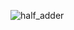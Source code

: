 ![half_adder](https://user-images.githubusercontent.com/123290522/229304180-0906f308-f8ef-47ed-afbb-0cf2b8341e71.jpeg)


